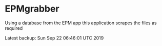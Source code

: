 # EPMgrabber
Using a database from the EPM app this application scrapes the files as required


Latest backup: Sun Sep 22 06:46:01 UTC 2019
